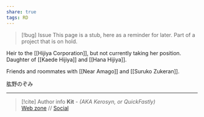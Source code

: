 ```yaml
---
share: true
tags: RD
---
```

> [!bug] Issue
> This page is a stub, here as a reminder for later. Part of a project that is on hold.

Heir to the [[Hijiya Corporation]], but not currently taking her position. Daughter of [[Kaede Hijiya]] and [[Hana Hijiya]].

Friends and roommates with [[Near Amago]] and [[Suruko Zukeran]].

肱野のぞみ

-----
> [!cite] Author info
> **Kit** - *(AKA Kerosyn, or QuickFastly)*\
> [Web zone](https://kerosyn.link) // [Social](https://a.tripulse.link/@kit)